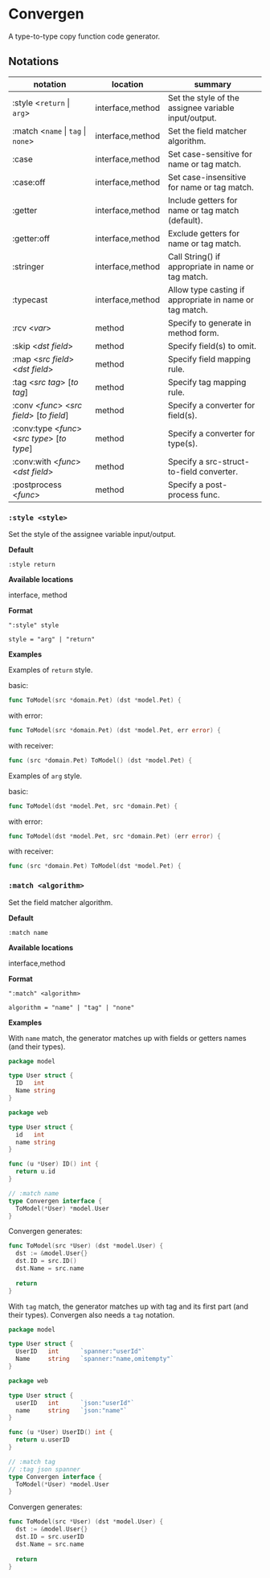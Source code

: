 Convergen
=========

A type-to-type copy function code generator.

Notations
---------

| notation                                           | location         | summary                                                 |
|----------------------------------------------------|------------------|---------------------------------------------------------|
| :style &lt;`return` &#124; `arg`>                  | interface,method | Set the style of the assignee variable input/output.    |
| :match &lt;`name` &#124; `tag` &#124; `none`>      | interface,method | Set the field matcher algorithm.                        |
| :case                                              | interface,method | Set case-sensitive for name or tag match.               |
| :case:off                                          | interface,method | Set case-insensitive for name or tag match.             |
| :getter                                            | interface,method | Include getters for name or tag match (default).        |
| :getter:off                                        | interface,method | Exclude getters for name or tag match.                  |
| :stringer                                          | interface,method | Call String() if appropriate in name or tag match.      |
| :typecast                                          | interface,method | Allow type casting if appropriate in name or tag match. |
| :rcv &lt;_var_>                                    | method           | Specify to generate in method form.                     |
| :skip &lt;_dst field_>                             | method           | Specify field(s) to omit.                               |
| :map &lt;_src field_> &lt;_dst field_>             | method           | Specify field mapping rule.                             |
| :tag &lt;_src tag_> [_to tag_]                     | method           | Specify tag mapping rule.                               |
| :conv &lt;_func_> &lt;_src field_> [_to field_]    | method           | Specify a converter for field(s).                       |
| :conv:type &lt;_func_> &lt;_src type_> [_to type_] | method           | Specify a converter for type(s).                        |
| :conv:with &lt;_func_> &lt;_dst field_>            | method           | Specify a src-struct-to-field converter.                |
| :postprocess &lt;_func_>                           | method           | Specify a post-process func.                            |

### `:style <style>`

Set the style of the assignee variable input/output.

__Default__

`:style return`

__Available locations__

interface, method

__Format__

```text
":style" style

style = "arg" | "return"
```

__Examples__

Examples of `return` style.

basic:

```go
func ToModel(src *domain.Pet) (dst *model.Pet) {
```

with error:

```go
func ToModel(src *domain.Pet) (dst *model.Pet, err error) {
```

with receiver:

```go
func (src *domain.Pet) ToModel() (dst *model.Pet) {
```

Examples of `arg` style.

basic:

```go
func ToModel(dst *model.Pet, src *domain.Pet) {
```

with error:

```go
func ToModel(dst *model.Pet, src *domain.Pet) (err error) {
```

with receiver:

```go
func (src *domain.Pet) ToModel(dst *model.Pet) {
```

### `:match <algorithm>`

Set the field matcher algorithm.

__Default__

`:match name`

__Available locations__

interface,method

__Format__

```text
":match" <algorithm>

algorithm = "name" | "tag" | "none"
```

__Examples__

With `name` match, the generator matches up with fields or getters names (and their types).

```go
package model

type User struct {
  ID   int
  Name string
}

package web

type User struct {
  id   int
  name string
}

func (u *User) ID() int {
  return u.id
}

// :match name 
type Convergen interface {
  ToModel(*User) *model.User
}
```

Convergen generates:

```go
func ToModel(src *User) (dst *model.User) {
  dst := &model.User{}
  dst.ID = src.ID()
  dst.Name = src.name
  
  return
}
```

With `tag` match, the generator matches up with tag and its first part (and their types).
Convergen also needs a `tag` notation.

```go
package model

type User struct {
  UserID   int      `spanner:"userId"`
  Name     string   `spanner:"name,omitempty"`
}

package web

type User struct {
  userID   int      `json:"userId"`
  name     string   `json:"name"`
}

func (u *User) UserID() int {
  return u.userID
}

// :match tag
// :tag json spanner
type Convergen interface {
  ToModel(*User) *model.User
}
```

Convergen generates:

```go
func ToModel(src *User) (dst *model.User) {
  dst := &model.User{}
  dst.ID = src.userID
  dst.Name = src.name
  
  return
}
```
